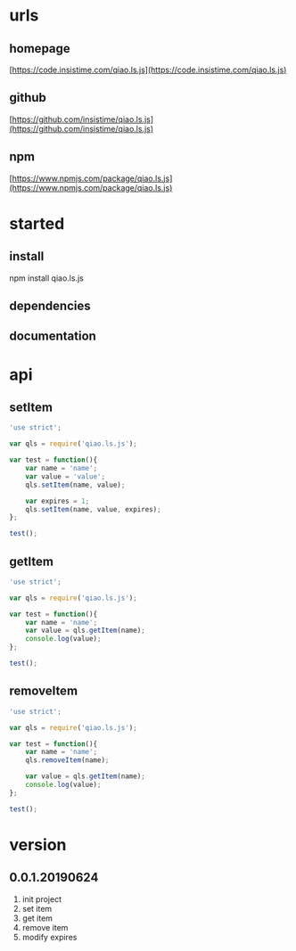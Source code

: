 # urls
## homepage
[https://code.insistime.com/qiao.ls.js](https://code.insistime.com/qiao.ls.js)

## github
[https://github.com/insistime/qiao.ls.js](https://github.com/insistime/qiao.ls.js)

## npm
[https://www.npmjs.com/package/qiao.ls.js](https://www.npmjs.com/package/qiao.ls.js)

# started
## install
npm install qiao.ls.js

## dependencies

## documentation

# api
## setItem
```javascript
'use strict';

var qls = require('qiao.ls.js');

var test = function(){
	var name = 'name';
	var value = 'value';
	qls.setItem(name, value);

	var expires = 1;
	qls.setItem(name, value, expires);
};

test();
```

## getItem
```javascript
'use strict';

var qls = require('qiao.ls.js');

var test = function(){
	var name = 'name';
	var value = qls.getItem(name);
	console.log(value);
};

test();
```

## removeItem
```javascript
'use strict';

var qls = require('qiao.ls.js');

var test = function(){
	var name = 'name';
	qls.removeItem(name);

	var value = qls.getItem(name);
	console.log(value);
};

test();
```

# version
## 0.0.1.20190624
1. init project
2. set item
3. get item
4. remove item
5. modify expires